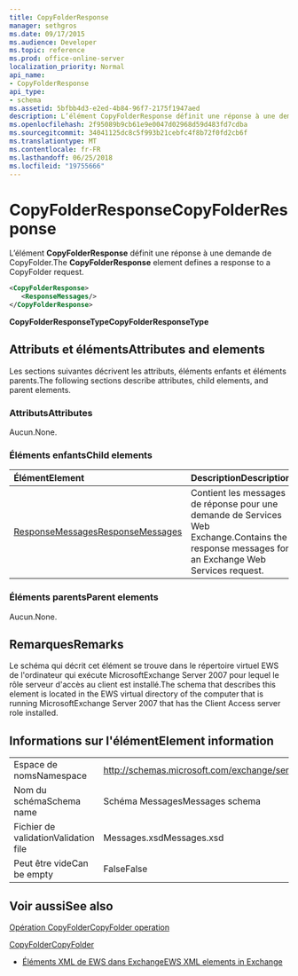 ```yaml
---
title: CopyFolderResponse
manager: sethgros
ms.date: 09/17/2015
ms.audience: Developer
ms.topic: reference
ms.prod: office-online-server
localization_priority: Normal
api_name:
- CopyFolderResponse
api_type:
- schema
ms.assetid: 5bfbb4d3-e2ed-4b84-96f7-2175f1947aed
description: L’élément CopyFolderResponse définit une réponse à une demande de CopyFolder.
ms.openlocfilehash: 2f95089b9cb61e9e0047d02968d59d483fd7cdba
ms.sourcegitcommit: 34041125dc8c5f993b21cebfc4f8b72f0fd2cb6f
ms.translationtype: MT
ms.contentlocale: fr-FR
ms.lasthandoff: 06/25/2018
ms.locfileid: "19755666"
---
```

# <a name="copyfolderresponse"></a><span data-ttu-id="28891-103">CopyFolderResponse</span><span class="sxs-lookup"><span data-stu-id="28891-103">CopyFolderResponse</span></span>

<span data-ttu-id="28891-104">L’élément **CopyFolderResponse** définit une réponse à une demande de CopyFolder.</span><span class="sxs-lookup"><span data-stu-id="28891-104">The **CopyFolderResponse** element defines a response to a CopyFolder request.</span></span> 
  
```xml
<CopyFolderResponse>
   <ResponseMessages/>
</CopyFolderResponse>
```

 <span data-ttu-id="28891-105">**CopyFolderResponseType**</span><span class="sxs-lookup"><span data-stu-id="28891-105">**CopyFolderResponseType**</span></span>
## <a name="attributes-and-elements"></a><span data-ttu-id="28891-106">Attributs et éléments</span><span class="sxs-lookup"><span data-stu-id="28891-106">Attributes and elements</span></span>

<span data-ttu-id="28891-107">Les sections suivantes décrivent les attributs, éléments enfants et éléments parents.</span><span class="sxs-lookup"><span data-stu-id="28891-107">The following sections describe attributes, child elements, and parent elements.</span></span>
  
### <a name="attributes"></a><span data-ttu-id="28891-108">Attributs</span><span class="sxs-lookup"><span data-stu-id="28891-108">Attributes</span></span>

<span data-ttu-id="28891-109">Aucun.</span><span class="sxs-lookup"><span data-stu-id="28891-109">None.</span></span>
  
### <a name="child-elements"></a><span data-ttu-id="28891-110">Éléments enfants</span><span class="sxs-lookup"><span data-stu-id="28891-110">Child elements</span></span>

|<span data-ttu-id="28891-111">**Élément**</span><span class="sxs-lookup"><span data-stu-id="28891-111">**Element**</span></span>|<span data-ttu-id="28891-112">**Description**</span><span class="sxs-lookup"><span data-stu-id="28891-112">**Description**</span></span>|
|:-----|:-----|
|[<span data-ttu-id="28891-113">ResponseMessages</span><span class="sxs-lookup"><span data-stu-id="28891-113">ResponseMessages</span></span>](responsemessages.md) <br/> |<span data-ttu-id="28891-114">Contient les messages de réponse pour une demande de Services Web Exchange.</span><span class="sxs-lookup"><span data-stu-id="28891-114">Contains the response messages for an Exchange Web Services request.</span></span>  <br/> |
   
### <a name="parent-elements"></a><span data-ttu-id="28891-115">Éléments parents</span><span class="sxs-lookup"><span data-stu-id="28891-115">Parent elements</span></span>

<span data-ttu-id="28891-116">Aucun.</span><span class="sxs-lookup"><span data-stu-id="28891-116">None.</span></span>
  
## <a name="remarks"></a><span data-ttu-id="28891-117">Remarques</span><span class="sxs-lookup"><span data-stu-id="28891-117">Remarks</span></span>

<span data-ttu-id="28891-118">Le schéma qui décrit cet élément se trouve dans le répertoire virtuel EWS de l'ordinateur qui exécute MicrosoftExchange Server 2007 pour lequel le rôle serveur d'accès au client est installé.</span><span class="sxs-lookup"><span data-stu-id="28891-118">The schema that describes this element is located in the EWS virtual directory of the computer that is running MicrosoftExchange Server 2007 that has the Client Access server role installed.</span></span>
  
## <a name="element-information"></a><span data-ttu-id="28891-119">Informations sur l'élément</span><span class="sxs-lookup"><span data-stu-id="28891-119">Element information</span></span>

|||
|:-----|:-----|
|<span data-ttu-id="28891-120">Espace de noms</span><span class="sxs-lookup"><span data-stu-id="28891-120">Namespace</span></span>  <br/> |http://schemas.microsoft.com/exchange/services/2006/messages  <br/> |
|<span data-ttu-id="28891-121">Nom du schéma</span><span class="sxs-lookup"><span data-stu-id="28891-121">Schema name</span></span>  <br/> |<span data-ttu-id="28891-122">Schéma Messages</span><span class="sxs-lookup"><span data-stu-id="28891-122">Messages schema</span></span>  <br/> |
|<span data-ttu-id="28891-123">Fichier de validation</span><span class="sxs-lookup"><span data-stu-id="28891-123">Validation file</span></span>  <br/> |<span data-ttu-id="28891-124">Messages.xsd</span><span class="sxs-lookup"><span data-stu-id="28891-124">Messages.xsd</span></span>  <br/> |
|<span data-ttu-id="28891-125">Peut être vide</span><span class="sxs-lookup"><span data-stu-id="28891-125">Can be empty</span></span>  <br/> |<span data-ttu-id="28891-126">False</span><span class="sxs-lookup"><span data-stu-id="28891-126">False</span></span>  <br/> |
   
## <a name="see-also"></a><span data-ttu-id="28891-127">Voir aussi</span><span class="sxs-lookup"><span data-stu-id="28891-127">See also</span></span>



[<span data-ttu-id="28891-128">Opération CopyFolder</span><span class="sxs-lookup"><span data-stu-id="28891-128">CopyFolder operation</span></span>](copyfolder-operation.md)
  
[<span data-ttu-id="28891-129">CopyFolder</span><span class="sxs-lookup"><span data-stu-id="28891-129">CopyFolder</span></span>](copyfolder.md)


- [<span data-ttu-id="28891-130">Éléments XML de EWS dans Exchange</span><span class="sxs-lookup"><span data-stu-id="28891-130">EWS XML elements in Exchange</span></span>](ews-xml-elements-in-exchange.md)

